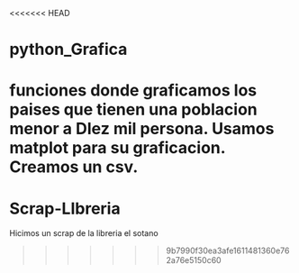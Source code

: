 <<<<<<< HEAD
# python_Grafica
funciones donde graficamos los paises que tienen una poblacion menor a
DIez mil persona. 
Usamos matplot para su graficacion.
Creamos un csv.
=======
# Scrap-LIbreria
Hicimos un scrap de la libreria el sotano
>>>>>>> 9b7990f30ea3afe1611481360e762a76e5150c60
